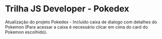 # Trilha JS Developer - Pokedex

Atualização do projeto Pokedex
    - Incluído caixa de dialogo com detalhes do Pokemon (Para acessar a caixa é necessário clicar em cima do card do Pokemon escolhido).